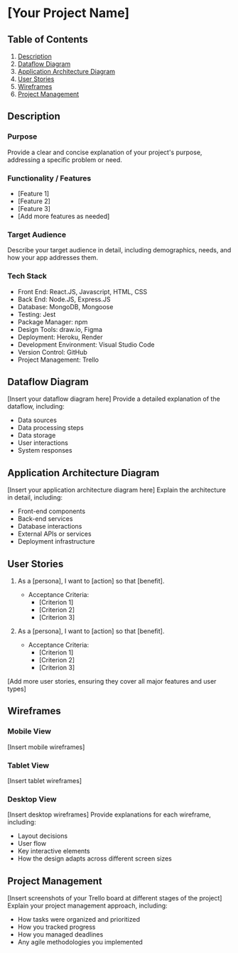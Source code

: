 # [Your Project Name]

## Table of Contents
1. [Description](#description)
2. [Dataflow Diagram](#dataflow-diagram)
3. [Application Architecture Diagram](#application-architecture-diagram)
4. [User Stories](#user-stories)
5. [Wireframes](#wireframes)
6. [Project Management](#project-management)

## Description
### Purpose
Provide a clear and concise explanation of your project's purpose, addressing a specific problem or need.

### Functionality / Features
- [Feature 1]
- [Feature 2]
- [Feature 3]
- [Add more features as needed]

### Target Audience
Describe your target audience in detail, including demographics, needs, and how your app addresses them.

### Tech Stack
- Front End: React.JS, Javascript, HTML, CSS
- Back End: Node.JS, Express.JS
- Database: MongoDB, Mongoose
- Testing: Jest
- Package Manager: npm
- Design Tools: draw.io, Figma
- Deployment: Heroku, Render
- Development Environment: Visual Studio Code
- Version Control: GitHub
- Project Management: Trello

## Dataflow Diagram
[Insert your dataflow diagram here]
Provide a detailed explanation of the dataflow, including:
- Data sources
- Data processing steps
- Data storage
- User interactions
- System responses

## Application Architecture Diagram
[Insert your application architecture diagram here]
Explain the architecture in detail, including:
- Front-end components
- Back-end services
- Database interactions
- External APIs or services
- Deployment infrastructure

## User Stories
1. As a [persona], I want to [action] so that [benefit].
   - Acceptance Criteria:
     - [Criterion 1]
     - [Criterion 2]
     - [Criterion 3]

2. As a [persona], I want to [action] so that [benefit].
   - Acceptance Criteria:
     - [Criterion 1]
     - [Criterion 2]
     - [Criterion 3]

[Add more user stories, ensuring they cover all major features and user types]

## Wireframes
### Mobile View
[Insert mobile wireframes]

### Tablet View
[Insert tablet wireframes]

### Desktop View
[Insert desktop wireframes]
Provide explanations for each wireframe, including:
- Layout decisions
- User flow
- Key interactive elements
- How the design adapts across different screen sizes

## Project Management
[Insert screenshots of your Trello board at different stages of the project]
Explain your project management approach, including:
- How tasks were organized and prioritized
- How you tracked progress
- How you managed deadlines
- Any agile methodologies you implemented